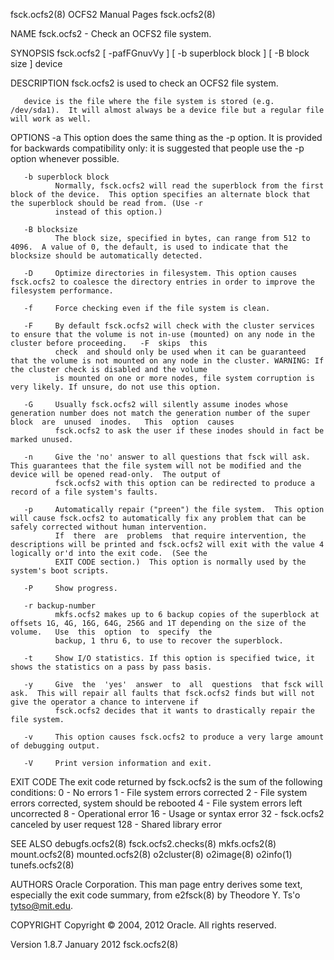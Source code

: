 fsck.ocfs2(8)                                                                       OCFS2 Manual Pages                                                                       fsck.ocfs2(8)

NAME
       fsck.ocfs2 - Check an OCFS2 file system.

SYNOPSIS
       fsck.ocfs2 [ -pafFGnuvVy ] [ -b superblock block ] [ -B block size ] device

DESCRIPTION
       fsck.ocfs2 is used to check an OCFS2 file system.

       device is the file where the file system is stored (e.g. /dev/sda1).  It will almost always be a device file but a regular file will work as well.

OPTIONS
       -a     This option does the same thing as the -p option.  It is provided for backwards compatibility only: it is suggested that people use the -p option whenever possible.

       -b superblock block
              Normally, fsck.ocfs2 will read the superblock from the first block of the device.  This option specifies an alternate block that the superblock should be read from. (Use -r
              instead of this option.)

       -B blocksize
              The block size, specified in bytes, can range from 512 to 4096.  A value of 0, the default, is used to indicate that the blocksize should be automatically detected.

       -D     Optimize directories in filesystem. This option causes fsck.ocfs2 to coalesce the directory entries in order to improve the filesystem performance.

       -f     Force checking even if the file system is clean.

       -F     By default fsck.ocfs2 will check with the cluster services to ensure that the volume is not in-use (mounted) on any node in the cluster before proceeding.   -F  skips  this
              check  and should only be used when it can be guaranteed that the volume is not mounted on any node in the cluster. WARNING: If the cluster check is disabled and the volume
              is mounted on one or more nodes, file system corruption is very likely. If unsure, do not use this option.

       -G     Usually fsck.ocfs2 will silently assume inodes whose generation number does not match the generation number of the super  block  are  unused  inodes.   This  option  causes
              fsck.ocfs2 to ask the user if these inodes should in fact be marked unused.

       -n     Give the 'no' answer to all questions that fsck will ask.  This guarantees that the file system will not be modified and the device will be opened read-only.  The output of
              fsck.ocfs2 with this option can be redirected to produce a record of a file system's faults.

       -p     Automatically repair ("preen") the file system.  This option will cause fsck.ocfs2 to automatically fix any problem that can be safely corrected without human intervention.
              If  there  are  problems  that require intervention, the descriptions will be printed and fsck.ocfs2 will exit with the value 4 logically or'd into the exit code.  (See the
              EXIT CODE section.)  This option is normally used by the system's boot scripts.

       -P     Show progress.

       -r backup-number
              mkfs.ocfs2 makes up to 6 backup copies of the superblock at offsets 1G, 4G, 16G, 64G, 256G and 1T depending on the size of the volume.   Use  this  option  to  specify  the
              backup, 1 thru 6, to use to recover the superblock.

       -t     Show I/O statistics. If this option is specified twice, it shows the statistics on a pass by pass basis.

       -y     Give  the  'yes'  answer  to  all  questions  that fsck will ask.  This will repair all faults that fsck.ocfs2 finds but will not give the operator a chance to intervene if
              fsck.ocfs2 decides that it wants to drastically repair the file system.

       -v     This option causes fsck.ocfs2 to produce a very large amount of debugging output.

       -V     Print version information and exit.

EXIT CODE
       The exit code returned by fsck.ocfs2 is the sum of the following conditions:
            0    - No errors
            1    - File system errors corrected
            2    - File system errors corrected, system should
                   be rebooted
            4    - File system errors left uncorrected
            8    - Operational error
            16   - Usage or syntax error
            32   - fsck.ocfs2 canceled by user request
            128  - Shared library error

SEE ALSO
       debugfs.ocfs2(8) fsck.ocfs2.checks(8) mkfs.ocfs2(8) mount.ocfs2(8) mounted.ocfs2(8) o2cluster(8) o2image(8) o2info(1) tunefs.ocfs2(8)

AUTHORS
       Oracle Corporation.  This man page entry derives some text, especially the exit code summary, from e2fsck(8) by Theodore Y. Ts'o <tytso@mit.edu>.

COPYRIGHT
       Copyright © 2004, 2012 Oracle. All rights reserved.

Version 1.8.7                                                                          January 2012                                                                          fsck.ocfs2(8)
